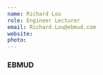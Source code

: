 ```yaml
---
name: Richard Lou
role: Engineer Lecturer
email: Richard.Lou@ebmud.com
website: 
photo: 
---
```

### EBMUD